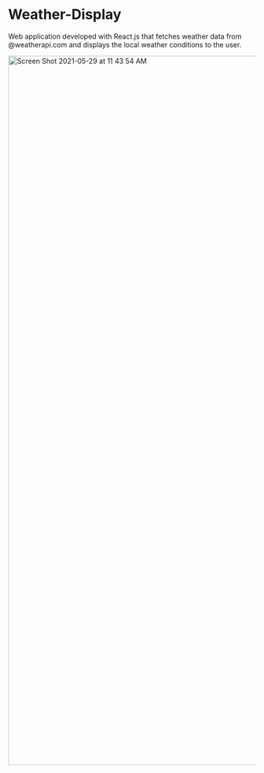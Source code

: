 # Weather-Display

Web application developed with React.js that fetches weather data from @weatherapi.com and displays the local weather conditions to the user.

<img width="1440" alt="Screen Shot 2021-05-29 at 11 43 54 AM" src="https://user-images.githubusercontent.com/79143326/120078057-2d607400-c073-11eb-8a15-447190cb3e2a.png">

